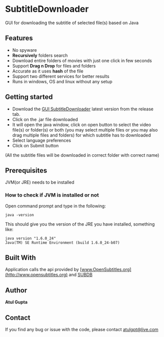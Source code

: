 # SubtitleDownloader

GUI for downloading the subtitle of selected file(s) based on Java

## Features

* No spyware
* **Recursively** folders search
* Download entire folders of movies with just one click in few seconds
* Support **Drag n Drop** for files and folders
* Accurate as it uses **hash** of the file
* Support two different services for better results
* Runs in windows, OS and linux without any setup

## Getting started

* Download the [GUI SubtitleDownloader](https://github.com/atulgpt/SubtitleDownloader/releases/download/0.1/SubtitleManager.jar) latest version from the release tab.
* Click on the .jar file downloaded
* It will open the java window, click on open button to select the video file(s) or folder(s) or both (you may select multiple files or you may also drag multiple files and folders) for which subtitle has to downloaded
* Select language preferences
* Click on Submit button

(All the subtitle files will be downloaded in correct folder with correct name)

## Prerequisites

JVM(or JRE) needs to be installed

### How to check if JVM is installed or not

Open command prompt and type in the following:
```batch
java -version
```
This should give you the version of the JRE you have installed, something like:
```batch
java version "1.6.0_24"
Java(TM) SE Runtime Environment (build 1.6.0_24-b07)
```

## Built With

Application calls the api provided by [www.OpenSubtitles.org](http://www.opensubtitles.org) and [SUBDB](http://thesubdb.com/api/)

## Author

**Atul Gupta**

## Contact

If you find any bug or issue with the code, please contact atulgpt@live.com
